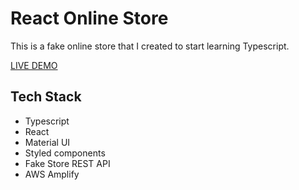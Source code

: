 # React Online Store

This is a fake online store that I created to start learning Typescript.

[LIVE DEMO](https://main.d26utig9yle2lw.amplifyapp.com/)

## Tech Stack

- Typescript
- React
- Material UI 
- Styled components
- Fake Store REST API
- AWS Amplify

